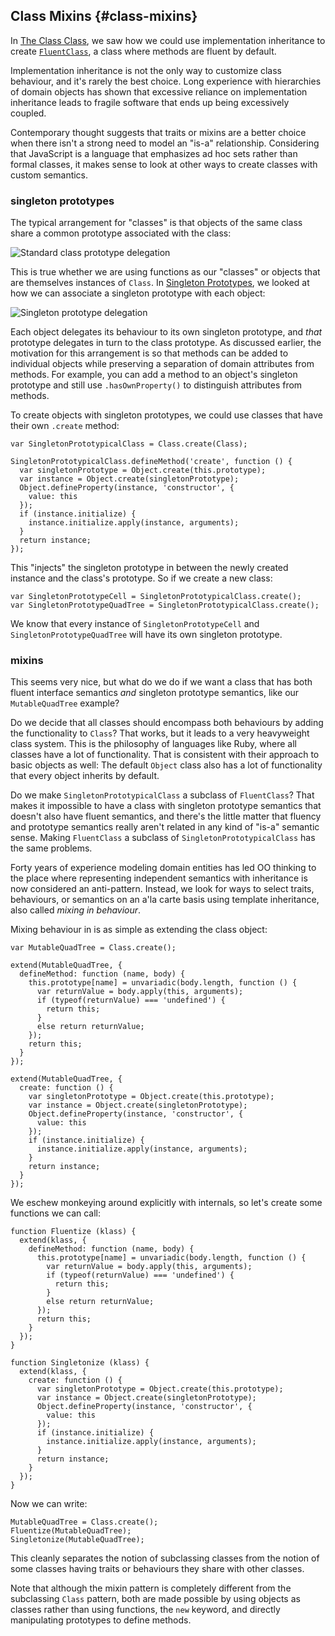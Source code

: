 ## Class Mixins {#class-mixins}

In [The Class Class](#classclass), we saw how we could use implementation inheritance to create [`FluentClass`](#fluentclass), a class where methods are fluent by default.

Implementation inheritance is not the only way to customize class behaviour, and it's rarely the best choice. Long experience with hierarchies of domain objects has shown that excessive reliance on implementation inheritance leads to fragile software that ends up being excessively coupled.

Contemporary thought suggests that traits or mixins are a better choice when there isn't a strong need to model an "is-a" relationship. Considering that JavaScript is a language that emphasizes ad hoc sets rather than formal classes, it makes sense to look at other ways to create classes with custom semantics.

### singleton prototypes

The typical arrangement for "classes" is that objects of the same class share a common prototype associated with the class:

![Standard class prototype delegation](images/prototype-delegation.png)

This is true whether we are using functions as our "classes" or objects that are themselves instances of `Class`. In [Singleton Prototypes](#singletons), we looked at how we can associate a singleton prototype with each object:

![Singleton prototype delegation](images/singleton-prototypes.png)

Each object delegates its behaviour to its own singleton prototype, and *that* prototype delegates in turn to the class prototype. As discussed earlier, the motivation for this arrangement is so that methods can be added to individual objects while preserving a separation of domain attributes from methods. For example, you can add a method to an object's singleton prototype and still use `.hasOwnProperty()` to distinguish attributes from methods.

To create objects with singleton prototypes, we could use classes that have their own `.create` method:

    var SingletonPrototypicalClass = Class.create(Class);

    SingletonPrototypicalClass.defineMethod('create', function () {
      var singletonPrototype = Object.create(this.prototype);
      var instance = Object.create(singletonPrototype);
      Object.defineProperty(instance, 'constructor', {
        value: this
      });
      if (instance.initialize) {
        instance.initialize.apply(instance, arguments);
      }
      return instance;
    });

This "injects" the singleton prototype in between the newly created instance and the class's prototype. So if we create a new class:

    var SingletonPrototypeCell = SingletonPrototypicalClass.create();
    var SingletonPrototypeQuadTree = SingletonPrototypicalClass.create();

We know that every instance of `SingletonPrototypeCell` and `SingletonPrototypeQuadTree` will have its own singleton prototype.

### mixins

This seems very nice, but what do we do if we want a class that has both fluent interface semantics *and* singleton prototype semantics, like our `MutableQuadTree` example?

Do we decide that all classes should encompass both behaviours by adding the functionality to `Class`? That works, but it leads to a very heavyweight class system. This is the philosophy of languages like Ruby, where all classes have a lot of functionality. That is consistent with their approach to basic objects as well: The default `Object` class also has a lot of functionality that every object inherits by default.

Do we make `SingletonPrototypicalClass` a subclass of `FluentClass`? That makes it impossible to have a class with singleton prototype semantics that doesn't also have fluent semantics, and there's the little matter that fluency and prototype semantics really aren't related in any kind of "is-a" semantic sense. Making `FluentClass` a subclass of `SingletonPrototypicalClass` has the same problems.

Forty years of experience modeling domain entities has led OO thinking to the place where representing independent semantics with inheritance is now considered an anti-pattern. Instead, we look for ways to select traits, behaviours, or semantics on an a'la carte basis using template inheritance, also called *mixing in behaviour*.

Mixing behaviour in is as simple as extending the class object:

    var MutableQuadTree = Class.create();

    extend(MutableQuadTree, {
      defineMethod: function (name, body) {
        this.prototype[name] = unvariadic(body.length, function () {
          var returnValue = body.apply(this, arguments);
          if (typeof(returnValue) === 'undefined') {
            return this;
          }
          else return returnValue;
        });
        return this;
      }
    });

    extend(MutableQuadTree, {
      create: function () {
        var singletonPrototype = Object.create(this.prototype);
        var instance = Object.create(singletonPrototype);
        Object.defineProperty(instance, 'constructor', {
          value: this
        });
        if (instance.initialize) {
          instance.initialize.apply(instance, arguments);
        }
        return instance;
      }
    });

We eschew monkeying around explicitly with internals, so let's create some functions we can call:

    function Fluentize (klass) {
      extend(klass, {
        defineMethod: function (name, body) {
          this.prototype[name] = unvariadic(body.length, function () {
            var returnValue = body.apply(this, arguments);
            if (typeof(returnValue) === 'undefined') {
              return this;
            }
            else return returnValue;
          });
          return this;
        }
      });
    }

    function Singletonize (klass) {
      extend(klass, {
        create: function () {
          var singletonPrototype = Object.create(this.prototype);
          var instance = Object.create(singletonPrototype);
          Object.defineProperty(instance, 'constructor', {
            value: this
          });
          if (instance.initialize) {
            instance.initialize.apply(instance, arguments);
          }
          return instance;
        }
      });
    }

Now we can write:

    MutableQuadTree = Class.create();
    Fluentize(MutableQuadTree);
    Singletonize(MutableQuadTree);

This cleanly separates the notion of subclassing classes from the notion of some classes having traits or behaviours they share with other classes.

Note that although the mixin pattern is completely different from the subclassing `Class` pattern, both are made possible by using objects as classes rather than using functions, the `new` keyword, and directly manipulating prototypes to define methods.